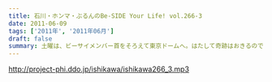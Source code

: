 ```yaml
---
title: 石川・ホンマ・ぶるんのBe-SIDE Your Life! vol.266-3
date: 2011-06-09
tags: ['2011年', '2011年06月']
draft: false
summary: 土曜は、ビーサイメンバー首をそろえて東京ドームへ。はたして奇跡はおきるのでしょうか・・・石川サンは、アンコールが終わるまで「信じている」そうデス。NAMAE
---
```


http://project-phi.ddo.jp/ishikawa/ishikawa266_3.mp3
